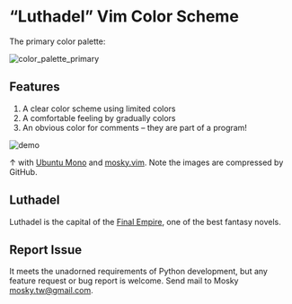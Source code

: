 # “Luthadel” Vim Color Scheme

The primary color palette:

![color_palette_primary](https://cloud.githubusercontent.com/assets/594141/18574221/921d8a64-7bfd-11e6-9899-c84e3e0e6e0c.png)

## Features

1. A clear color scheme using limited colors
2. A comfortable feeling by gradually colors
3. An obvious color for comments – they are part of a program!

![demo](https://cloud.githubusercontent.com/assets/594141/18574220/921b81f6-7bfd-11e6-931a-17c632703b4a.png)

↑ with [Ubuntu Mono](http://font.ubuntu.com/) and
[mosky.vim](https://github.com/moskytw/mosky.vim/tree/nvim). Note the images are
compressed by GitHub.

## Luthadel

Luthadel is the capital of the [Final
Empire](https://en.wikipedia.org/wiki/Mistborn:_The_Final_Empire), one of the
best fantasy novels.

## Report Issue

It meets the unadorned requirements of Python development, but any feature
request or bug report is welcome. Send mail to Mosky <mosky.tw@gmail.com>.
